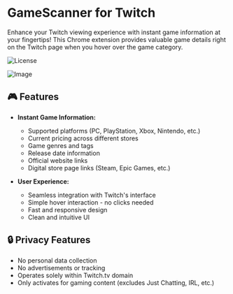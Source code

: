 # GameScanner for Twitch

Enhance your Twitch viewing experience with instant game information at your fingertips! This Chrome extension provides valuable game details right on the Twitch page when you hover over the game category.

![License](https://img.shields.io/badge/license-MIT-blue.svg)

![Image](https://github.com/user-attachments/assets/b4d4299c-56b8-4782-a5f0-20a089f37904)

## 🎮 Features

- **Instant Game Information:**
  - Supported platforms (PC, PlayStation, Xbox, Nintendo, etc.)
  - Current pricing across different stores
  - Game genres and tags
  - Release date information
  - Official website links
  - Digital store page links (Steam, Epic Games, etc.)

- **User Experience:**
  - Seamless integration with Twitch's interface
  - Simple hover interaction - no clicks needed
  - Fast and responsive design
  - Clean and intuitive UI

## 🔒 Privacy Features

- No personal data collection
- No advertisements or tracking
- Operates solely within Twitch.tv domain
- Only activates for gaming content (excludes Just Chatting, IRL, etc.)

